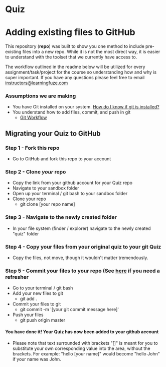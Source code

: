 # Quiz

# Adding existing files to GitHub

This repository (**repo**) was built to show you one method to include pre-existing files into a new repo.  While it is not the most direct way, it is easier to understand with the toolset that we currently have access to.

The workflow outlined in the readme below will be utilized for every assignment/task/project for the course so understanding how and why is super important. If you have any questions please feel free to email instructors@learningfuze.com

### Assumptions we are making
- You have Git installed on your system. <a href="http://lmgtfy.com/?q=how+do+i+know+if+git+is+installed+on+my+computer" target="_blank">How do I know if git is installed?</a>
- You understand how to add files, commit, and push in git
	- [Git Workflow](https://github.com/Learning-Fuze/git-workflow/blob/master/README.md)

## Migrating your Quiz to GitHub

### Step 1 - Fork this repo

- Go to GitHub and fork this repo to your account

### Step 2 - Clone *your* repo
- Copy the link from your github account for your Quiz repo
- Navigate to your sandbox folder
- Open up your terminal / git bash to your sandbox folder
- Clone your repo
    - git clone [your repo name]

### Step 3 - Navigate to the newly created folder
- In your file system (finder / explorer) navigate to the newly created "quiz" folder

### Step 4 - Copy your files from your original quiz to your git Quiz
- Copy the files, not move, though it wouldn't matter tremendously.

### Step 5 - Commit your files to your repo (See [here](https://github.com/Learning-Fuze/git-workflow/blob/master/README.md) if you need a refresher
- Go to your terminal / git bash
- Add your new files to git
    - git add .
- Commit your files to git
    - git commit -m '[your git commit message here]'
- Push your files
    - git push origin master

#### You have done it! Your Quiz has now been added to your github account

- Please note that text surrounded with brackets "[]" is meant for you to substitute your own corresponding value into the area, without the brackets.  For example: "hello [your name]"  would become "hello John" if your name was John.
